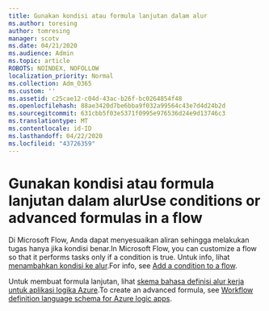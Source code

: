```yaml
---
title: Gunakan kondisi atau formula lanjutan dalam alur
ms.author: toresing
author: tomresing
manager: scotv
ms.date: 04/21/2020
ms.audience: Admin
ms.topic: article
ROBOTS: NOINDEX, NOFOLLOW
localization_priority: Normal
ms.collection: Adm_O365
ms.custom: ''
ms.assetid: c25cae12-c04d-43ac-b26f-bc0264854f48
ms.openlocfilehash: 88ae3420d7be6bba9f032a99564c43e7d4d24b2d
ms.sourcegitcommit: 631cbb5f03e5371f0995e976536d24e9d13746c3
ms.translationtype: MT
ms.contentlocale: id-ID
ms.lasthandoff: 04/22/2020
ms.locfileid: "43726359"
---
```

# <a name="use-conditions-or-advanced-formulas-in-a-flow"></a><span data-ttu-id="9d8df-102">Gunakan kondisi atau formula lanjutan dalam alur</span><span class="sxs-lookup"><span data-stu-id="9d8df-102">Use conditions or advanced formulas in a flow</span></span>

<span data-ttu-id="9d8df-103">Di Microsoft Flow, Anda dapat menyesuaikan aliran sehingga melakukan tugas hanya jika kondisi benar.</span><span class="sxs-lookup"><span data-stu-id="9d8df-103">In Microsoft Flow, you can customize a flow so that it performs tasks only if a condition is true.</span></span> <span data-ttu-id="9d8df-104">Untuk info, lihat [menambahkan kondisi ke alur](https://go.microsoft.com/fwlink/?linkid=872112).</span><span class="sxs-lookup"><span data-stu-id="9d8df-104">For info, see [Add a condition to a flow](https://go.microsoft.com/fwlink/?linkid=872112).</span></span>
  
<span data-ttu-id="9d8df-105">Untuk membuat formula lanjutan, lihat [skema bahasa definisi alur kerja untuk aplikasi logika Azure](https://aka.ms/logicexpressions).</span><span class="sxs-lookup"><span data-stu-id="9d8df-105">To create an advanced formula, see [Workflow definition language schema for Azure logic apps](https://aka.ms/logicexpressions).</span></span>
  

